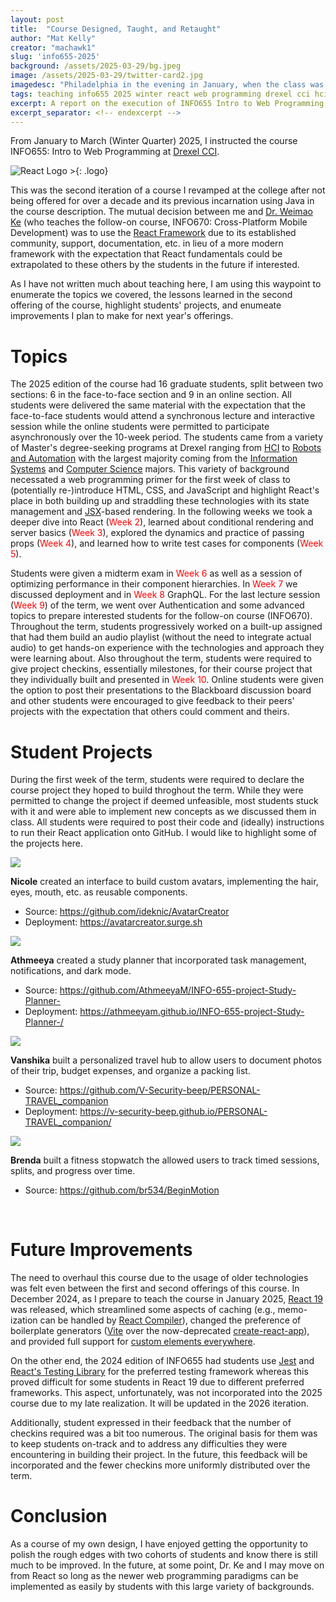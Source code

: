 ```yaml
---
layout: post
title:  "Course Designed, Taught, and Retaught"
author: "Mat Kelly"
creator: "machawk1"
slug: 'info655-2025'
background: /assets/2025-03-29/bg.jpeg
image: /assets/2025-03-29/twitter-card2.jpg
imagedesc: "Philadelphia in the evening in January, when the class was held"
tags: teaching info655 2025 winter react web programming drexel cci hci robotics students projects
excerpt: A report on the execution of INFO655 Intro to Web Programming held at Drexel CCI in Winter 2025
excerpt_separator: <!-- endexcerpt -->
---
```


From January to March (Winter Quarter) 2025, I instructed the course INFO655: Intro to Web  Programming at [Drexel CCI](https://drexel.edu/cci/). 
<!-- endexcerpt -->

![React Logo >](/assets/2025-03-29/react.png){:  .logo}

This was the second iteration of a course I revamped at the college after not being offered for over a decade and its previous incarnation using Java in the course description. The mutual decision between me and [Dr. Weimao Ke](https://lincs.cci.drexel.edu/weimao/) (who teaches the follow-on course, INFO670: Cross-Platform Mobile Development) was to use the [React Framework](https://react.dev/) due to its established community, support, documentation, etc. in lieu of a more modern framework with the expectation that React fundamentals could be extrapolated to these others by the students in the future if interested.

As I have not written much about teaching here, I am using this waypoint to enumerate the topics we covered, the lessons learned in the second offering of the course, highlight students' projects, and enumeate improvements I plan to make for next year's offerings.

# Topics

The 2025 edition of the course had 16 graduate students, split between two sections: 6 in the face-to-face section and 9 in an online section. All students were delivered the same material with the expectation that the face-to-face students would attend a synchronous lecture and interactive session while the online students were permitted to participate asynchronously over the 10-week period. The students came from a variety of Master's degree-seeking programs at Drexel ranging from [HCI](https://drexel.edu/cci/academics/masters-programs/ms-in-information-human-computer-interaction-ux/) to [Robots and Automation](https://drexel.edu/engineering/academics/graduate-programs/masters/robotics-autonomy/) with the largest majority coming from the [Information Systems](https://drexel.edu/cci/academics/masters-programs/ms-in-information-systems/) and [Computer Science](https://drexel.edu/cci/academics/masters-programs/ms-in-computer-science/) majors. This variety of background necessated a web programming primer for the first week of class to (potentially re-)introduce HTML, CSS, and JavaScript and highlight React's place in both building up and straddling these technologies with its state management and [JSX](https://react.dev/learn/writing-markup-with-jsx)-based rendering. In the following weeks we took a deeper dive into React (<span style="color: red;">Week 2</span>), learned about conditional rendering and server basics (<span style="color: red;">Week 3</span>), explored the dynamics and practice of passing props (<span style="color: red;">Week 4</span>), and learned how to write test cases for components (<span style="color: red;">Week 5</span>).

Students were given a midterm exam in <span style="color: red;">Week 6</span> as well as a session of optimizing performance in their component hierarchies. In <span style="color: red;">Week 7</span> we discussed deployment and in <span style="color: red;">Week 8</span> GraphQL. For the last lecture session (<span style="color: red;">Week 9</span>) of the term, we went over Authentication and some advanced topics to prepare interested students for the follow-on course (INFO670). Throughout the term, students progressively worked on a built-up assigned that had them build an audio playlist (without the need to integrate actual audio) to get hands-on experience with the technologies and approach they were learning about. Also throughout the term, students were required to give project checkins, essentially milestones, for their course project that they individually built and presented in <span style="color: red;">Week 10</span>. Online students were given the option to post their presentations to the Blackboard discussion board and other students were encouraged to give feedback to their peers' projects with the expectation that others could comment and theirs.

# Student Projects

During the first week of the term, students were required to declare the course project they hoped to build throghout the term. While they were permitted to change the project if deemed unfeasible, most students stuck with it and were able to implement new concepts as we discussed them in class. All students were required to post their code and (ideally) instructions to run their React application onto GitHub. I would like to highlight some of the projects here.

<img src="/assets/2025-03-29/project_nicole.png" class="floatRightScreenshot" />

<span style="font-weight: bold;">Nicole</span> created an interface to build custom avatars, implementing the hair, eyes, mouth, etc. as reusable components.

<ul>
<li>Source: <a href="https://github.com/ideknic/AvatarCreator">https://github.com/ideknic/AvatarCreator</a></li>
<li>Deployment: <a href="https://avatarcreator.surge.sh">https://avatarcreator.surge.sh</a></li>
</ul>


<img src="/assets/2025-03-29/project_athmeeya.png"  class="floatRightScreenshot" />

<span style="font-weight: bold;">Athmeeya</span> created a study planner that incorporated task management, notifications, and dark mode.

<ul>
<li>Source: <a href="https://github.com/AthmeeyaM/INFO-655-project-Study-Planner-">https://github.com/AthmeeyaM/INFO-655-project-Study-Planner-</a></li>
<li>Deployment: <a href="https://athmeeyam.github.io/INFO-655-project-Study-Planner-/">https://athmeeyam.github.io/INFO-655-project-Study-Planner-/</a></li>
</ul>

<img src="/assets/2025-03-29/project_vanshika.png"  class="floatRightScreenshot" />

<span style="font-weight: bold;">Vanshika</span> built a personalized travel hub to allow users to document photos of their trip, budget expenses, and organize a packing list.
<ul>
<li>Source: <a href="https://github.com/V-Security-beep/PERSONAL-TRAVEL_companion">https://github.com/V-Security-beep/PERSONAL-TRAVEL_companion</a></li>
<li>Deployment: <a href="https://v-security-beep.github.io/PERSONAL-TRAVEL_companion/">https://v-security-beep.github.io/PERSONAL-TRAVEL_companion/</a></li>
</ul>

<img src="/assets/2025-03-29/project_brenda.png"  class="floatRightScreenshot" />

<span style="font-weight: bold;">Brenda</span> built a fitness stopwatch the allowed users to track timed sessions, splits, and  progress over time.
<ul>
<li>Source: <a href="https://github.com/br534/BeginMotion">https://github.com/br534/BeginMotion</a></li>
</ul>

<br style="clear: both;">

# Future Improvements

The need to overhaul this course due to the usage of older technologies was felt even between the first and second offerings of this course. In December 2024, as I prepare to teach the course in January 2025, [React 19](https://react.dev/blog/2024/12/05/react-19) was released, which streamlined some aspects of caching (e.g., memo-ization can be handled by [React Compiler](https://react.dev/learn/react-compiler)), changed the preference of boilerplate generators ([Vite](https://vite.dev/) over the now-deprecated [create-react-app](https://create-react-app.dev/)), and provided full support for <a href="https://custom-elements-everywhere.com/">custom elements everywhere</a>.

On the other end, the 2024 edition of INFO655 had students use <a href="https://jestjs.io/">Jest</a> and <a href="https://testing-library.com/docs/react-testing-library/intro/">React's Testing Library</a> for the preferred testing framework whereas this proved difficult for some students in React 19 due to different preferred frameworks. This aspect, unfortunately, was not incorporated into the 2025 course due to my late realization. It will be updated in the 2026 iteration.

Additionally, student expressed in their feedback that the number of checkins required was a bit too numerous. The original basis for them was to keep students on-track and to address any difficulties they were encountering in building their project. In the future, this feedback will be incorporated and the fewer checkins more uniformly distributed over the term.

# Conclusion

As a course of my own design, I have enjoyed getting the opportunity to polish the rough edges with two cohorts of students and know there is still much to be improved. In the future, at some point, Dr. Ke and I may move on from React so long as the newer web programming paradigms can be implemented as easily by students with this large variety of backgrounds.
